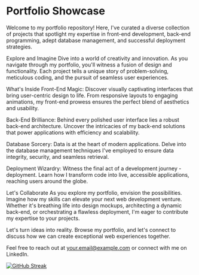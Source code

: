 <h1>Portfolio Showcase</h1>
Welcome to my portfolio repository! Here, I've curated a diverse collection of projects that spotlight my expertise in front-end development, back-end programming, adept database management, and successful deployment strategies.

Explore and Imagine
Dive into a world of creativity and innovation. As you navigate through my portfolio, you'll witness a fusion of design and functionality. Each project tells a unique story of problem-solving, meticulous coding, and the pursuit of seamless user experiences.

What's Inside
Front-End Magic: Discover visually captivating interfaces that bring user-centric design to life. From responsive layouts to engaging animations, my front-end prowess ensures the perfect blend of aesthetics and usability.

Back-End Brilliance: Behind every polished user interface lies a robust back-end architecture. Uncover the intricacies of my back-end solutions that power applications with efficiency and scalability.

Database Sorcery: Data is at the heart of modern applications. Delve into the database management techniques I've employed to ensure data integrity, security, and seamless retrieval.

Deployment Wizardry: Witness the final act of a development journey - deployment. Learn how I transform code into live, accessible applications, reaching users around the globe.

Let's Collaborate
As you explore my portfolio, envision the possibilities. Imagine how my skills can elevate your next web development venture. Whether it's breathing life into design mockups, architecting a dynamic back-end, or orchestrating a flawless deployment, I'm eager to contribute my expertise to your projects.

Let's turn ideas into reality. Browse my portfolio, and let's connect to discuss how we can create exceptional web experiences together.

Feel free to reach out at your.email@example.com or connect with me on LinkedIn.


[![GitHub Streak](https://github-readme-streak-stats.herokuapp.com?user=PremBhooma)](https://git.io/streak-stats)

